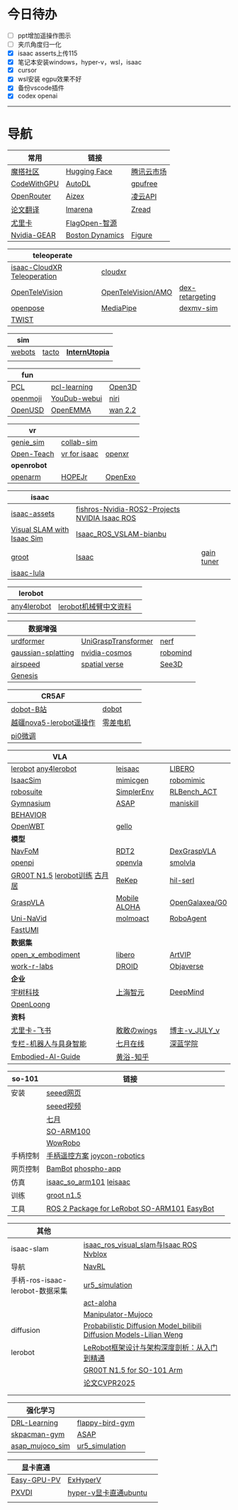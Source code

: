 # 今日待办

- [ ] ppt增加遥操作图示
- [ ] 夹爪角度归一化
- [x] isaac asserts上传115
- [x] 笔记本安装windows，hyper-v，wsl，isaac
- [x] cursor
- [x] wsl安装 egpu效果不好
- [x] 备份vscode插件
- [x] codex openai

---

# 导航

| 常用                                                    | 链接                                           |                                                 |
| ------------------------------------------------------- | ---------------------------------------------- | ----------------------------------------------- |
| [魔搭社区](https://modelscope.cn/my/overview)           | [Hugging Face](https://huggingface.co/)        | [腾讯云市场](https://market.cloud.tencent.com/) |
| [CodeWithGPU](https://www.codewithgpu.com/image)        | [AutoDL](https://www.autodl.com/machine/list)  | [gpufree](https://www.gpufree.cn/images)        |
| [OpenRouter](https://openrouter.ai/)                    | [Aizex](https://aizex.net/plusPool)            | [凌云API](https://feiai.chat/)                  |
| [论文翻译](https://www.julyedu.com/#exercise-container) | [lmarena](https://lmarena.ai/leaderboard)      | [Zread  ](https://zread.ai/)                    |
| [尤里卡](https://dcntch0yoc4t.feishu.cn/next/messenger) | [FlagOpen-智源](https://github.com/FlagOpen)   |                                                 |
| [Nvidia-GEAR](https://research.nvidia.com/labs/gear/)   | [Boston Dynamics](https://bostondynamics.com/) | [Figure](https://www.figure.ai/)                |

| teleoperate                                                  |                                                              |                                                              |
| ------------------------------------------------------------ | ------------------------------------------------------------ | ------------------------------------------------------------ |
| [isaac-CloudXR Teleoperation](https://isaac-sim.github.io/IsaacLab/main/source/how-to/cloudxr_teleoperation.html?utm_source=chatgpt.com) | [cloudxr](https://developer.nvidia.cn/cloudxr-sdk?utm_source=chatgpt.com) |                                                              |
| [OpenTeleVision](https://github.com/OpenTeleVision/TeleVision) | [OpenTeleVision/AMO](https://github.com/OpenTeleVision/AMO)  | [dex-retargeting](https://github.com/dexsuite/dex-retargeting) |
| [openpose](https://github.com/CMU-Perceptual-Computing-Lab/openpose) | [MediaPipe](https://ai.google.dev/edge/mediapipe/solutions/guide?hl=zh-cn) | [dexmv-sim](https://github.com/yzqin/dexmv-sim)              |
| [TWIST](https://github.com/YanjieZe/TWIST)                   |                                                              |                                                              |

| sim                                             |                                                    |                                                              |
| ----------------------------------------------- | -------------------------------------------------- | ------------------------------------------------------------ |
| [webots](https://github.com/cyberbotics/webots) | [tacto](https://github.com/facebookresearch/tacto) | **[InternUtopia](https://github.com/InternRobotics/InternUtopia)** |
|                                                 |                                                    |                                                              |



| fun                                                          |                                                              |                                                              |
| ------------------------------------------------------------ | ------------------------------------------------------------ | ------------------------------------------------------------ |
| [PCL](https://github.com/PointCloudLibrary/pcl?tab=readme-ov-file) | [pcl-learning](https://github.com/HuangCongQing/pcl-learning) | [Open3D](https://github.com/isl-org/Open3D)                  |
| [openmoji](https://github.com/hfg-gmuend/openmoji)           | [YouDub-webui](https://github.com/liuzhao1225/YouDub-webui)  | [niri](https://github.com/YaLTeR/niri)                       |
| [OpenUSD](https://github.com/PixarAnimationStudios/OpenUSD)  | [OpenEMMA](https://github.com/taco-group/OpenEMMA/blob/main/README_zh-CN.md) | [wan 2.2](https://github.com/Wan-Video/Wan2.2?tab=readme-ov-file) |



| vr                                                      |                                                              |                                                              |
| ------------------------------------------------------- | ------------------------------------------------------------ | ------------------------------------------------------------ |
| [genie_sim](https://github.com/AgibotTech/genie_sim)    | [collab-sim](https://github.com/NVlabs/collab-sim?utm_source=chatgpt.com) |                                                              |
| [Open-Teach](https://github.com/aadhithya14/Open-Teach) | [vr for isaac](https://www.youtube.com/watch?v=UnNun7GWFVs)  | [openxr](https://www.khronos.org/?_gl=1*1y4vrm3*_ga*MTU5NzkxMDk5LjE3NTg2NDczMzQ.*_ga_9Y8ET35QNG*czE3NTg2NDczMzQkbzEkZzEkdDE3NTg2NDczNjckajI3JGwwJGgw) |
| **openrobot**                                           |                                                              |                                                              |
| [openarm](https://github.com/enactic/openarm)           | [HOPEJr](https://github.com/TheRobotStudio/HOPEJr?tab=readme-ov-file) | [OpenExo](https://github.com/naubiomech/OpenExo)             |

| isaac                                                        |                                                              |                                                              |
| ------------------------------------------------------------ | ------------------------------------------------------------ | ------------------------------------------------------------ |
| [isaac-assets](https://docs.isaacsim.omniverse.nvidia.com/4.5.0/installation/install_faq.html) | [fishros-Nvidia-ROS2-Projects](https://fishros.org/doc/ros2/humble/Related-Projects/Nvidia-ROS2-Projects.html)  [NVIDIA Isaac ROS](https://github.com/NVIDIA-ISAAC-ROS) |                                                              |
| [Visual SLAM with Isaac Sim](https://nvidia-isaac-ros.github.io/concepts/visual_slam/cuvslam/tutorial_isaac_sim.html) | [Isaac_ROS_VSLAM-bianbu](https://bianbu.spacemit.com/brdk/Robot_development/6.6_Robot_Simulation_Development/6.6.1_Isaac_ROS_VSLAM) |                                                              |
|                                                              |                                                              |                                                              |
| [groot](https://developer.nvidia.com/isaac/gr00t)            | [Isaac](https://developer.nvidia.com/isaac)                  | [gain tuner](https://docs.isaacsim.omniverse.nvidia.com/5.0.0/robot_setup/ext_isaacsim_robot_setup_gain_tuner.html) |
| [isaac-lula](https://docs.isaacsim.omniverse.nvidia.com/5.0.0/manipulators/motion_generation_overview.html) |                                                              |                                                              |

| lerobot                                               |                                                              |      |
| ----------------------------------------------------- | ------------------------------------------------------------ | ---- |
| [any4lerobot](https://github.com/Tavish9/any4lerobot) | [lerobot机械臂中文资料](https://docs.qq.com/sheet/DQnFNc0pVdUV2bEpZ?tab=BB08J2) |      |

| 数据增强                                                     |                                                              |                                                              |
| ------------------------------------------------------------ | ------------------------------------------------------------ | ------------------------------------------------------------ |
| [urdformer](https://github.com/WEIRDLabUW/urdformer)         | [UniGraspTransformer](https://github.com/microsoft/UniGraspTransformer?tab=readme-ov-file) | [nerf](https://github.com/bmild/nerf)                        |
| [gaussian-splatting](https://github.com/graphdeco-inria/gaussian-splatting?tab=readme-ov-file) | [nvidia-cosmos](https://github.com/nvidia-cosmos/cosmos-reason1) | [robomind](https://github.com/x-humanoid-robomind/x-humanoid-robomind.github.io) |
| [airspeed](https://github.com/airs-cuhk/airspeed)            | [spatial verse](https://www.spatial-verse.com/)              | [See3D](https://github.com/baaivision/See3D)                 |
| [Genesis](https://github.com/Genesis-Embodied-AI/Genesis)    |                                                              |                                                              |

| CR5AF                                                        |                                                              |      |
| ------------------------------------------------------------ | ------------------------------------------------------------ | ---- |
| [dobot-B站](https://space.bilibili.com/671056987/lists)      | [dobot](https://www.dobot.cn/service/download-center)        |      |
| [越疆nova5-lerobot遥操作](https://www.bilibili.com/video/BV1WnZcYhE6F?spm_id_from=333.788.recommend_more_video.3&vd_source=d91bffd2a7a6acff9ff536f2f1332429) | [零差电机](https://www.zeroerr.cn/download/eRob.html?t=1758656432317) |      |
| [pi0微调](https://blog.csdn.net/v_JULY_v/article/details/146125555) |                                                              |      |



| VLA                                                          |                                                              |                                                              |
| ------------------------------------------------------------ | ------------------------------------------------------------ | ------------------------------------------------------------ |
| [lerobot](https://github.com/huggingface/lerobot)   [any4lerobot](https://github.com/Tavish9/any4lerobot) | [leisaac](https://github.com/LightwheelAI/leisaac/tree/main) | [LIBERO](https://github.com/Lifelong-Robot-Learning/LIBERO)  |
| [IsaacSim](https://github.com/isaac-sim/IsaacSim/tree/main)  | [mimicgen](https://github.com/NVlabs/mimicgen)               | [robomimic](https://github.com/ARISE-Initiative/robomimic)   |
| [robosuite](https://github.com/ARISE-Initiative/robosuite)   | [SimplerEnv](https://github.com/simpler-env/SimplerEnv?tab=readme-ov-file) | [RLBench_ACT](https://github.com/Boxjod/RLBench_ACT?tab=readme-ov-file) |
| [Gymnasium](https://github.com/Farama-Foundation/Gymnasium)  | [ASAP](https://github.com/LeCAR-Lab/ASAP)                    | [maniskill](https://www.maniskill.ai/)                       |
| [BEHAVIOR](https://behavior.stanford.edu/index.html)         |                                                              |                                                              |
| [OpenWBT](https://github.com/GalaxyGeneralRobotics/OpenWBT/blob/main/README_zh.md) | [gello](https://github.com/wuphilipp/gello_software)         |                                                              |
| **模型**                                                     |                                                              |                                                              |
| [NavFoM](https://pku-epic.github.io/NavFoM-Web/)             | [RDT2](https://github.com/thu-ml/RDT2)                       | [DexGraspVLA](https://github.com/Psi-Robot/DexGraspVLA)      |
| [openpi](https://github.com/Physical-Intelligence/openpi)    | [openvla](https://github.com/openvla/openvla)                | [smolvla](https://huggingface.co/blog/smolvla)               |
| [GR00T N1.5](https://github.com/NVIDIA/Isaac-GR00T)  [lerobot训练](https://huggingface.co/blog/nvidia/gr00t-n1-5-so101-tuning)   [古月居](https://www.guyuehome.com/detail?id=1943901579843272705) | [ReKep](https://github.com/huangwl18/ReKep)                  | [hil-serl](https://github.com/rail-berkeley/hil-serl)        |
| [GraspVLA](https://github.com/PKU-EPIC/GraspVLA)             | [Mobile ALOHA](https://mobile-aloha.github.io/cn.html)       | [OpenGalaxea/G0](https://github.com/OpenGalaxea/G0/tree/main) |
| [Uni-NaVid](https://pku-epic.github.io/Uni-NaVid/)           | [molmoact](https://allenai.org/blog/molmoact)                | [RoboAgent](https://robopen.github.io/)                      |
| [FastUMI](https://github.com/zxzm-zak/FastUMI_Data?tab=readme-ov-file) |                                                              |                                                              |
| **数据集**                                                   |                                                              |                                                              |
| [open_x_embodiment](https://github.com/google-deepmind/open_x_embodiment) | [libero](https://github.com/Lifelong-Robot-Learning/LIBERO)  | [ArtVIP](https://huggingface.co/datasets/x-humanoid-robomind/ArtVIP/tree/main) |
| [work-r-labs](https://github.com/work-r-labs/robots)         | [DROID](https://droid-dataset.github.io/)                    | [Objaverse](https://objaverse.allenai.org/)                  |
| **企业**                                                     |                                                              |                                                              |
| [宇树科技](https://www.unitree.com/cn)                       | [上海智元](https://www.zhiyuan-robot.com/)                   | [DeepMind](https://deepmind.google/discover/blog/)           |
| [OpenLoong](https://www.openloong.org.cn/cn)                 |                                                              |                                                              |
| **资料**                                                     |                                                              |                                                              |
| [尤里卡-飞书](https://dcntch0yoc4t.feishu.cn/next/messenger) | [敢敢のwings](https://www.guyuehome.com/userDetail?id=1824721785539334146) | [博主-v_JULY_v](https://blog.csdn.net/v_JULY_v?type=blog)    |
| [专栏-机器人与具身智能](https://blog.csdn.net/2506_90492529/category_12978237.html) | [七月在线](https://www.julyedu.com/)                         | [深蓝学院](https://www.shenlanxueyuan.com/)                  |
| [Embodied-AI-Guide](https://github.com/TianxingChen/Embodied-AI-Guide) | [黄浴-知乎](https://www.zhihu.com/people/yuhuang2019/posts)  |                                                              |



| so-101   | 链接                                                         |      |
| -------- | ------------------------------------------------------------ | ---- |
| 安装     | [seeed网页](https://wiki.seeedstudio.com/cn/lerobot_so100m_new/#数据集制作采集) |      |
|          | [seeed视频](https://www.bilibili.com/video/BV1NybhzREop?spm_id_from=333.788.videopod.sections&vd_source=d91bffd2a7a6acff9ff536f2f1332429) |      |
|          | [七月](https://blog.csdn.net/v_JULY_v/article/details/139692392) |      |
|          | [SO-ARM100](https://blog.csdn.net/Only_Wolfy/article/details/148438626) |      |
|          | [WowRobo](https://wiki.wowrobo.com/zh/home)                  |      |
| 手柄控制 | [手柄遥控方案](https://www.bilibili.com/video/BV1xRc6eHEvL?spm_id_from=333.788.videopod.sections&vd_source=d91bffd2a7a6acff9ff536f2f1332429)   [joycon-robotics](https://github.com/box2ai-robotics/joycon-robotics) |      |
| 网页控制 | [BamBot](https://bambot.org/)  [phospho-app](https://github.com/phospho-app/phosphobot) |      |
| 仿真     | [isaac_so_arm101](https://github.com/MuammerBay/isaac_so_arm101)    [leisaac](https://github.com/LightwheelAI/leisaac) |      |
| 训练     | [groot n1.5](https://zhuanlan.zhihu.com/p/1938339457687356969) |      |
| 工具     | [ROS 2 Package for LeRobot SO-ARM101](https://github.com/Pavankv92/lerobot_ws)  [EasyBot](https://github.com/thepok/EasyBot) |      |



| 其他                            |                                                              |      |
| ------------------------------- | ------------------------------------------------------------ | ---- |
| isaac-slam                      | [isaac_ros_visual_slam与Isaac ROS Nvblox](https://www.bilibili.com/video/BV14jBRYNE93/?spm_id_from=333.337.search-card.all.click&vd_source=d91bffd2a7a6acff9ff536f2f1332429) |      |
| 导航                            | [NavRL](https://github.com/Zhefan-Xu/NavRL)                  |      |
| 手柄-ros-isaac-lerobot-数据采集 | [ur5_simulation](https://www.youtube.com/watch?v=eO5wMzw9LeQ) |      |
|                                 | [act-aloha](https://blog.csdn.net/v_JULY_v/article/details/135566948) |      |
|                                 | [Manipulator-Mujoco](https://github.com/ian-chuang/Manipulator-Mujoco) |      |
| diffusion                       | [Probabilistic Diffusion Model_bilibili](https://www.bilibili.com/video/BV1b541197HX/?vd_source=d91bffd2a7a6acff9ff536f2f1332429)   [Diffusion Models-Lilian Weng](https://lilianweng.github.io/posts/2021-07-11-diffusion-models/) |      |
| lerobot                         | [LeRobot框架设计与架构深度剖析：从入门到精通](https://www.guyuehome.com/detail?id=1938233439339741186) |      |
|                                 | [GR00T N1.5 for SO-101 Arm](https://huggingface.co/blog/nvidia/gr00t-n1-5-so101-tuning) |      |
|                                 | [论文CVPR2025](https://www.bilibili.com/video/BV1xHXsYnE68?spm_id_from=333.788.player.player_end_recommend_autoplay&vd_source=d91bffd2a7a6acff9ff536f2f1332429) |      |
|                                 |                                                              |      |
|                                 |                                                              |      |



| 强化学习                                                     |                                                              |      |
| ------------------------------------------------------------ | ------------------------------------------------------------ | ---- |
| [DRL-Learning](https://github.com/yusongmin1/DRL-Learning)   | [flappy-bird-gym](https://github.com/Talendar/flappy-bird-gym) |      |
| [skpacman-gym](https://github.com/CN-Shopkeeper/skpacman-gym) | [ASAP](https://github.com/LeCAR-Lab/ASAP)                    |      |
| [asap_mujoco_sim](https://github.com/feidedao/asap_mujoco_sim/tree/main) | [ur5_simulation](https://www.youtube.com/watch?v=eO5wMzw9LeQ) |      |

| 显卡直通                                                     |                                                              |      |
| ------------------------------------------------------------ | ------------------------------------------------------------ | ---- |
| [Easy-GPU-PV](https://github.com/jamesstringerparsec/Easy-GPU-PV) | [ExHyperV](https://github.com/Justsenger/ExHyperV/blob/main/README_cn.md) |      |
| [PXVDI](https://docs.pxvdi.lierfang.com/pxvdi-for-hyper-v/README.html) | [hyper-v显卡直通ubuntu](https://blog.vogelcs.com/2024/05/21/Windows下直通GPU设备到Hyper-V的Ubuntu虚拟机/) |      |
|                                                              |                                                              |      |

